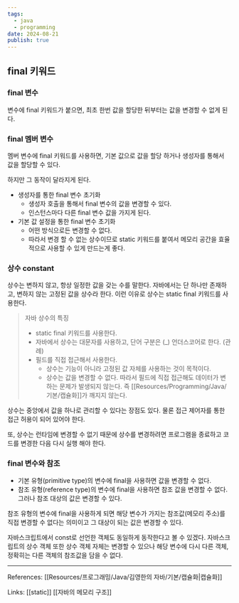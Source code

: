 ```yaml
---
tags:
  - java
  - programming
date: 2024-08-21
publish: true
---
```

## final 키워드

### final 변수
변수에 final 키워드가 붙으면, 최초 한번 값을 할당한 뒤부터는 값을 변경할 수 없게 된다.

### final 멤버 변수
멤버 변수에 final 키워드를 사용하면, 기본 값으로 값을 할당 하거나 생성자를 통해서 값을 할당할 수 있다.

하지만 그 동작이 달라지게 된다.

- 생성자를 통한 final 변수 초기화
	- 생성자 호출을 통해서 final 변수의 값을 변경할 수 있다.
	- 인스턴스마다 다른 final 변수 값을 가지게 된다.
- 기본 값 설정을 통한 final 변수 초기화
	- 어떤 방식으로든 변경할 수 없다.
	- 따라서 변경 할 수 없는 상수이므로 static 키워드를 붙여서 메모리 공간을 효율적으로 사용할 수 있게 만드는게 좋다.

### 상수 constant
상수는 변하지 않고, 항상 일정한 값을 갖는 수를 말한다. 자바에서는 단 하나만 존재하고, 변하지 않는 고정된 값을 상수라 한다. 이런 이유로 상수는 static final 키워드를 사용한다.

> 자바 상수의 특징
> - static final 키워드를 사용한다.
> - 자바에서 상수는 대문자를 사용하고, 단어 구분은 (\_) 언더스코어로 한다. (관례)
> - 필드를 직접 접근해서 사용한다. 
> 	- 상수는 기능이 아니라 고정된 값 자체를 사용하는 것이 목적이다.
> 	- 상수는 값을 변경할 수 없다. 따라서 필드에 직접 접근해도 데이터가 변하는 문제가 발생되지 않는다. 즉 [[Resources/Programming/Java/기본/캡슐화]]가 깨지지 않는다.

상수는 중앙에서 값을 하나로 관리할 수 있다는 장점도 있다. 물론 접근 제어자를 통한 접근 허용이 되어 있어야 한다.

또, 상수는 런타임에 변경할 수 없기 때문에 상수를 변경하려면 프로그램을 종료하고 코드를 변경한 다음 다시 실행 해야 한다.

### final 변수와 참조
- 기본 유형(primitive type)의 변수에 final을 사용하면 값을 변경할 수 없다.
- 참조 유형(reference type)의 변수에 final을 사용하면 참조 값을 변경할 수 없다. 그러나 참조 대상의 값은 변경할 수 있다.

참조 유형의 변수에 final을 사용하게 되면 해당 변수가 가지는 참조값(메모리 주소)를 직접 변경할 수 없다는 의미이고 그 대상이 되는 값은 변경할 수 있다.

자바스크립트에서 const로 선언한 객체도 동일하게 동작한다고 볼 수 있겠다. 자바스크립트의 상수 객체 또한 상수 객체 자체는 변경할 수 있으나 해당 변수에 다시 다른 객체, 정확히는 다른 객체의 참조값을 담을 수 없다.

---
References: [[Resources/프로그래밍/Java/김영한의 자바/기본/캡슐화|캡슐화]]

Links: [[static]] [[자바의 메모리 구조]]